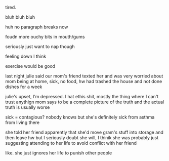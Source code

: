 tired.

bluh bluh bluh

huh no paragraph breaks now

foudn more ouchy bits in mouth/gums

seriously just want to nap though

feeling down I think

exercise would be good

last night julie said our mom's friend texted her and was very worried about mom being at home, sick, no food, hw had trashed the house and not done dishes for a week

julie's upset, I'm depressed. I hat ethis shit, mostly the thing where I can't trust anythign mom says to be a complete picture of the truth and the actual truth is usually worse

sick = contagious? nobody knows but she's definitely sick from asthma from living there

she told her friend apparently that she'd move gram's stuff into storage and then leave hw but I seriously doubt she will, I thinik she was probably just suggesting attending to her life to avoid conflict with her friend

like. she just ignores her life to punish other people
